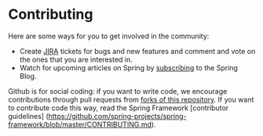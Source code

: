# Contributing

Here are some ways for you to get involved in the community:

* Create [JIRA](https://jira.spring.io/browse/SHDP) tickets for bugs and new features and comment and vote on the ones that you are interested in.  
* Watch for upcoming articles on Spring by [subscribing](http://spring.io/blog.atom) to the Spring Blog.

Github is for social coding: if you want to write code, we encourage contributions through pull requests from [forks of this repository](http://help.github.com/forking/). If you want to contribute code this way, read the Spring Framework [contributor guidelines] (https://github.com/spring-projects/spring-framework/blob/master/CONTRIBUTING.md).

